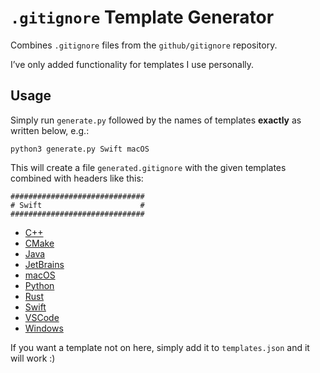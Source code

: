 # `.gitignore` Template Generator

Combines `.gitignore` files from the `github/gitignore` repository.

I’ve only added functionality for templates I use personally.

## Usage

Simply run `generate.py` followed by the names of templates **exactly** as written below, e.g.:

`python3 generate.py Swift macOS`

This will create a file `generated.gitignore` with the given templates combined with headers like this:

```
##############################
# Swift                      #
##############################
```

- [C++](https://github.com/github/gitignore/blob/master/C%2B%2B.gitignore)
- [CMake](https://github.com/github/gitignore/blob/master/CMake.gitignore)
- [Java](https://github.com/github/gitignore/blob/master/Java.gitignore)
- [JetBrains](https://github.com/github/gitignore/blob/master/Global/JetBrains.gitignore)
- [macOS](https://github.com/github/gitignore/blob/master/Global/macOS.gitignore)
- [Python](https://github.com/github/gitignore/blob/master/Python.gitignore)
- [Rust](https://github.com/github/gitignore/blob/master/Rust.gitignore)
- [Swift](https://github.com/github/gitignore/blob/master/Swift.gitignore)
- [VSCode](https://github.com/github/gitignore/blob/master/Global/VisualStudioCode.gitignore)
- [Windows](https://github.com/github/gitignore/blob/master/Global/Windows.gitignore)

If you want a template not on here, simply add it to `templates.json` and it will work :)
